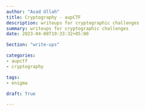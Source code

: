 ```yaml
---
author: "Asad Ullah"
title: Cryptography - aupCTF
description: writeups for cryptographic challenges
summary: writeups for cryptographic challenges
date: 2023-04-08T19:33:32+05:00

Section: "write-ups"

categories:
- aupctf
- cryptography

tags:
- enigma

draft: True

---
```



&nbsp;